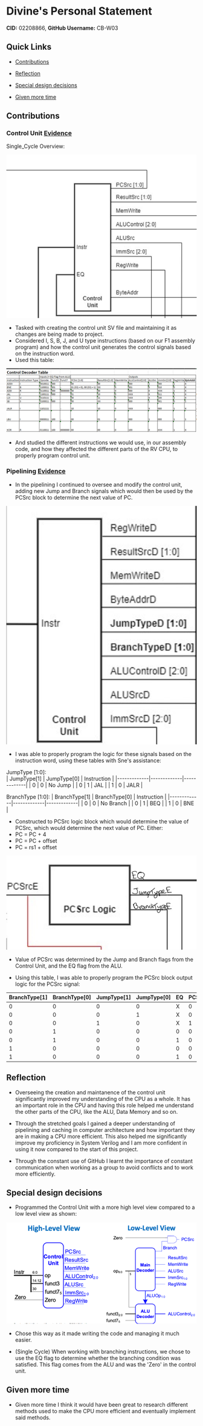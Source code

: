 # Divine's Personal Statement

**CID:** 02208866,                    **GitHub Username:** CB-W03     

## Quick Links
- [Contributions](#contributions)

- [Reflection](#reflection)

- [Special design decisions](#special-design-decisions)

- [Given more time](#given-more-time)

## Contributions

### Control Unit [Evidence](https://github.com/Nimosteve88/Team-3-RISCV-RV32I_Processor_Project/commit/d030a36b21b98ec279fab5ba0ce47d90b93f8791)

Single_Cycle Overview:

![Alt text](Resources/control_unit.png)

- Tasked with creating the control unit SV file and maintaining it as changes are being made to project.
- Considered I, S, B, J, and U type instructions (based on our F1 assembly program) and how the control unit generates the control signals based on the instruction word.
- Used this table:

![Alt text](Resources/control_decoder.png)

- And studied the different instructions we would use, in our assembly code, and how they affected the different parts of the RV CPU, to properly program control unit.


### Pipelining [Evidence]()

- In the pipelining I continued to oversee and modify the control unit, adding new Jump and Branch signals which would then be used by the PCSrc block to determine the next value of PC.

![Alt text](Resources/pipelinedctrl.png)

- I was able to properly program the logic for these signals based on the instruction word, using these tables with Sne's assistance: 

JumpType [1:0]:                            
| JumpType[1] | JumpType[0] | Instruction |
|-------------|-------------|-------------|
| 0           | 0           | No Jump     |
| 0           | 1           | JAL         |
| 1           | 0           | JALR        |

BranchType [1:0]:
| BranchType[1] | BranchType[0] | Instruction |
|-------------|-------------|-------------|
| 0           | 0           | No Branch     |
| 0           | 1           | BEQ         |
| 1           | 0           | BNE        |


- Constructed to PCSrc logic block which would determine the value of PCSrc, which would determine the next value of PC. Either:
 - PC = PC + 4
 - PC = PC + offset
 - PC = rs1 + offset

![Alt text](Resources/PCSrcBlock.jpg)

- Value of PCSrc was determined by the Jump and Branch flags from the Control Unit, and the EQ flag from the ALU.

- Using this table, I was able to properly program the PCSrc block output logic for the PCSrc signal: 

| BranchType[1] | BranchType[0] | JumpType[1] | JumpType[0] | EQ | PCSrc[1] | PCSrc[0] |
|---------------|--------------|-------------|-------------|----|----------|---------|
| 0             | 0            | 0           | 0           | X  | 0        | 0       |
| 0             | 0            | 0           | 1           | X  | 0        | 1       |
| 0             | 0            | 1           | 0           | X  | 1        | 0       |
| 0             | 1            | 0           | 0           | 0  | 0        | 0       |
| 0             | 1            | 0           | 0           | 1  | 0        | 1       |
| 1             | 0            | 0           | 0           | 0  | 0        | 1       |
| 1             | 0            | 0           | 0           | 1  | 0        | 0       |



## Reflection

- Overseeing the creation and maintanence of the control unit significantly improved my understanding of the CPU as a whole. It has an important role in the CPU and having this role helped me understand the other parts of the CPU, like the ALU, Data Memory and so on.

- Through the stretched goals I gained a deeper understanding of pipelining and caching in computer architecture and how important they are in making a CPU more efficient. This also helped me significantly improve my proficiency in System Verilog and I am more confident in using it now compared to the start of this project.

- Through the constant use of GitHub I learnt the importance of constant communication when working as a group to avoid conflicts and to work more efficiently.


## Special design decisions

- Programmed the Control Unit with a more high level view compared to a low level view as shown: 

![Alt text](Resources/image-9.png)

- Chose this way as it made writing the code and managing it much easier.

- (Single Cycle) When working with branching instructions, we chose to use the EQ flag to determine whether the branching condition was satisfied. This flag comes from the ALU and was the 'Zero' in the control unit.

## Given more time

- Given more time I think it would have been great to research different methods used to make the CPU more efficient and eventually implement said methods. 
